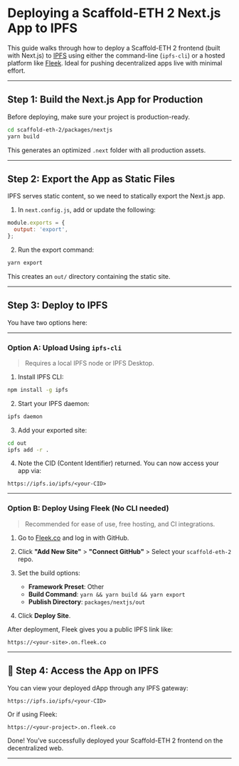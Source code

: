 # Deploying a Scaffold-ETH 2 Next.js App to IPFS

This guide walks through how to deploy a Scaffold-ETH 2 frontend (built with Next.js) to [IPFS](https://ipfs.tech/) using either the command-line (`ipfs-cli`) or a hosted platform like [Fleek](https://fleek.co/). Ideal for pushing decentralized apps live with minimal effort.

---

## Step 1: Build the Next.js App for Production

Before deploying, make sure your project is production-ready.

```bash
cd scaffold-eth-2/packages/nextjs
yarn build
```

This generates an optimized `.next` folder with all production assets.

---

## Step 2: Export the App as Static Files

IPFS serves static content, so we need to statically export the Next.js app.

1. In `next.config.js`, add or update the following:

```js
module.exports = {
  output: 'export',
};
```

2. Run the export command:

```bash
yarn export
```

This creates an `out/` directory containing the static site.

---

## Step 3: Deploy to IPFS

You have two options here:

---

### Option A: Upload Using `ipfs-cli`

> Requires a local IPFS node or IPFS Desktop.

1. Install IPFS CLI:

```bash
npm install -g ipfs
```

2. Start your IPFS daemon:

```bash
ipfs daemon
```

3. Add your exported site:

```bash
cd out
ipfs add -r .
```

4. Note the CID (Content Identifier) returned. You can now access your app via:

```
https://ipfs.io/ipfs/<your-CID>
```

---

### Option B: Deploy Using Fleek (No CLI needed)

> Recommended for ease of use, free hosting, and CI integrations.

1. Go to [Fleek.co](https://app.fleek.co/) and log in with GitHub.

2. Click **"Add New Site"** > **"Connect GitHub"** > Select your `scaffold-eth-2` repo.

3. Set the build options:

   * **Framework Preset**: Other
   * **Build Command**: `yarn && yarn build && yarn export`
   * **Publish Directory**: `packages/nextjs/out`

4. Click **Deploy Site**.

After deployment, Fleek gives you a public IPFS link like:

```
https://<your-site>.on.fleek.co
```

---

## 🔗 Step 4: Access the App on IPFS

You can view your deployed dApp through any IPFS gateway:

```
https://ipfs.io/ipfs/<your-CID>
```

Or if using Fleek:

```
https://<your-project>.on.fleek.co
```

Done! You’ve successfully deployed your Scaffold-ETH 2 frontend on the decentralized web.

---

